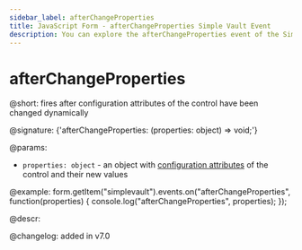 ```yaml
---
sidebar_label: afterChangeProperties
title: JavaScript Form - afterChangeProperties Simple Vault Event 
description: You can explore the afterChangeProperties event of the Simple Vault control of Form in the documentation of the DHTMLX JavaScript UI library. Browse developer guides and API reference, try out code examples and live demos, and download a free 30-day evaluation version of DHTMLX Suite.
---
```


# afterChangeProperties

@short: fires after configuration attributes of the control have been changed dynamically

@signature: {'afterChangeProperties: (properties: object) => void;'}

@params:
- `properties: object` - an object with [configuration attributes](form/api/simplevault/simplevault_setproperties_method.md) of the control and their new values

@example:
form.getItem("simplevault").events.on("afterChangeProperties", function(properties) {
    console.log("afterChangeProperties", properties);
});

@descr:

@changelog: added in v7.0

[comment]: # (@relatedapi: form/api/simplevault/simplevault_setproperties_method.md)
